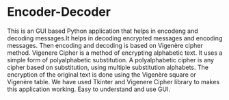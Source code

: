 # Encoder-Decoder

This is an GUI based Python application that helps in encodeng and decoding messages.It helps in decoding encrypted messages and encoding messages.
Then encoding and decoding is based on Vigenère cipher method.
Vigenere Cipher is a method of encrypting alphabetic text. It uses a simple form of polyalphabetic substitution. A polyalphabetic cipher is any cipher based on substitution, using multiple substitution alphabets. The encryption of the original text is done using the Vigenère square or Vigenère table.
We have used Tkinter and Vigenere Cipher library to makes this application working.
Easy to understand and use GUI.
